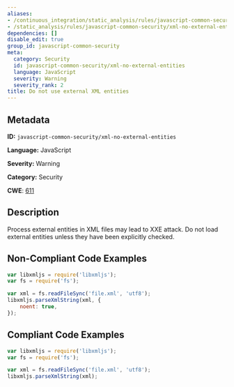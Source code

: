 ```yaml
---
aliases:
- /continuous_integration/static_analysis/rules/javascript-common-security/xml-no-external-entities
- /static_analysis/rules/javascript-common-security/xml-no-external-entities
dependencies: []
disable_edit: true
group_id: javascript-common-security
meta:
  category: Security
  id: javascript-common-security/xml-no-external-entities
  language: JavaScript
  severity: Warning
  severity_rank: 2
title: Do not use external XML entities
---
```

<!--  SOURCED FROM https://github.com/DataDog/datadog-static-analyzer-rule-docs -->


## Metadata
**ID:** `javascript-common-security/xml-no-external-entities`

**Language:** JavaScript

**Severity:** Warning

**Category:** Security

**CWE**: [611](https://cwe.mitre.org/data/definitions/611.html)

## Description
Process external entities in XML files may lead to XXE attack. Do not load external entities unless they have been explicitly checked.

## Non-Compliant Code Examples
```javascript
var libxmljs = require('libxmljs');
var fs = require('fs');

var xml = fs.readFileSync('file.xml', 'utf8');
libxmljs.parseXmlString(xml, {
    noent: true,
});
```

## Compliant Code Examples
```javascript
var libxmljs = require('libxmljs');
var fs = require('fs');

var xml = fs.readFileSync('file.xml', 'utf8');
libxmljs.parseXmlString(xml);

```
